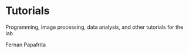 # Tutorials
Programming, image processing, data analysis, and other tutorials for the lab

Fernan Papafrita
